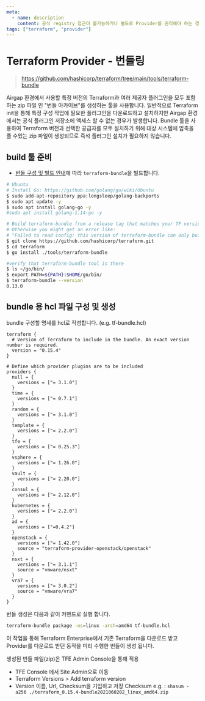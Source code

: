 ```yaml
---
meta:
  - name: description
    content: 공식 registry 접근이 불가능하거나 별도로 Provider를 관리해야 하는 경우 사용
tags: ["terraform", "provider"]
---
```


# Terraform Provider - 번들링
> <https://github.com/hashicorp/terraform/tree/main/tools/terraform-bundle>

Airgap 환경에서 사용할 특정 버전의 Terraform과 여러 제공자 플러그인을 모두 포함하는 zip 파일 인 "번들 아카이브"를 생성하는 툴을 사용합니다. 일반적으로 Terraform init을 통해 특정 구성 작업에 필요한 플러그인을 다운로드하고 설치하지만 Airgap 환경에서는 공식 플러그인 저장소에 액세스 할 수 없는 경우가 발생합니다. Bundle 툴을 사용하여 Terraform 버전과 선택한 공급자를 모두 설치하기 위해 대상 시스템에 압축을 풀 수있는 zip 파일이 생성되므로 즉석 플러그인 설치가 필요하지 않습니다.

## build 툴 준비

- [번들 구성 및 빌드 안내](https://github.com/hashicorp/terraform/tree/main/tools/terraform-bundle)에 따라 `terraform-bundle`을 빌드합니다.

```bash
# Ubuntu
# Install Go: https://github.com/golang/go/wiki/Ubuntu
$ sudo add-apt-repository ppa:longsleep/golang-backports
$ sudo apt update -y
$ sudo apt install golang-go -y
#sudo apt install golang-1.14-go -y

# Build terraform-bundle from a release tag that matches your TF version
# Otherwise you might get an error like:
# "Failed to read config: this version of terraform-bundle can only build bundles for . . ."
$ git clone https://github.com/hashicorp/terraform.git
$ cd terraform
$ go install ./tools/terraform-bundle

#verify that terraform-bundle tool is there
$ ls ~/go/bin/ 
$ export PATH=${PATH}:$HOME/go/bin/
$ terraform-bundle --version
0.13.0
```

## bundle 용 hcl 파일 구성 및 생성

bundle 구성할 명세를 hcl로 작성합니다. (e.g. tf-bundle.hcl)

```hcl
terraform {
  # Version of Terraform to include in the bundle. An exact version number is required.
  version = "0.15.4"
}

# Define which provider plugins are to be included
providers {
  null = {
    versions = ["= 3.1.0"]
  }
  time = {
    versions = ["= 0.7.1"]
  }
  random = {
    versions = ["= 3.1.0"]
  }
  template = {
    versions = ["= 2.2.0"]
  }
  tfe = {
    versions = ["= 0.25.3"]
  }
  vsphere = {
    versions = ["= 1.26.0"]
  }
  vault = {
    versions = ["= 2.20.0"]
  }
  consul = {
    versions = ["= 2.12.0"]
  }
  kubernetes = {
    versions = ["= 2.2.0"]
  }
  ad = {
    versions = ["=0.4.2"]
  }
  openstack = {
    versions = ["= 1.42.0"]
    source = "terraform-provider-openstack/openstack"
  }
  nsxt = {
    versions = ["= 3.1.1"]
    source = "vmware/nsxt"
  }
  vra7 = {
    versions = ["= 3.0.2"]
    source = "vmware/vra7"
  }
}
```

번들 생성은 다음과 같이 커맨드로 실행 합니다.

```bash
terraform-bundle package -os=linux -arch=amd64 tf-bundle.hcl
```

이 작업을 통해 Terraform Enterprise에서 기존 Terraform을 다운로드 받고 Provider를 다운로드 받던 동작을 미리 수행한 번들이 생성 됩니다.

생성된 번들 파일(zip)은 TFE Admin Console을 통해 적용

- TFE Console 에서 Site Admin으로 이동
- Terraform Versions > Add terraform version
- Version 이름, Url, Checksum을 기입하고 저장
  Checksum e.g. : `shasum -a256 ./terraform_0.15.4-bundle2021060202_linux_amd64.zip`